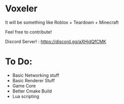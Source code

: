 # Voxeler

It will be something like 
Roblox + Teardown + Minecraft

Feel free to contribute!

Discord Server! : https://discord.gg/aXHjdQfCMK

# To Do:

* Basic Networking stuff
* Basic Renderer Stuff
* Game Core
* Better Cmake Build
* Lua scripting
